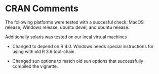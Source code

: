 # CRAN Comments

The following platforms were tested with a succesful check: MacOS release, Windows
  release, ubuntu devel, and ubuntu release.

Additionally solaris was tested on our local virtual machines

* Changed to depend on R 4.0.  Windows needs special instructions for using with old R 3.6 tool-chain.

* Changed sun options to match old sun options that successfully compiled the vignette.

